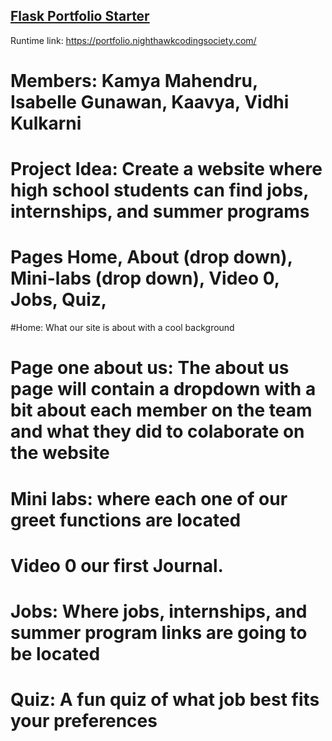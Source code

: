 ## [Flask Portfolio Starter](https://nighthawkcodingsociety.com/projectsearch/details/Flask%20Portfolio%20Starter)
Runtime link: https://portfolio.nighthawkcodingsociety.com/
# Members: Kamya Mahendru, Isabelle Gunawan, Kaavya, Vidhi Kulkarni
# Project Idea: Create a website where high school students can find jobs, internships, and summer programs
# Pages Home, About (drop down), Mini-labs (drop down), Video 0, Jobs, Quiz, 
#Home: What our site is about with a cool background 
# Page one about us: The about us page will contain a dropdown with a bit about each member on the team and what they did to colaborate on the website
# Mini labs: where each one of our greet functions are located 
# Video 0 our first Journal. 
# Jobs: Where jobs, internships, and summer program links are going to be located 
# Quiz: A fun quiz of what job best fits your preferences
